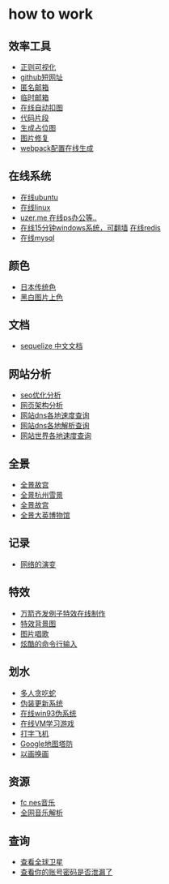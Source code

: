 # how to work

## 效率工具

* <a href="https://jex.im/regulex/">正则可视化</a>
* <a href="https://git.io/">github短网址</a>
* <a href="http://www.yopmail.com/zh/">匿名邮箱</a>
* <a href="http://24mail.chacuo.net/">临时邮箱</a>
* <a href="https://www.remove.bg/">在线自动扣图</a>
* <a href="https://carbon.now.sh">代码片段</a>
* <a href="https://placem.at/">生成占位图</a>
* <a href="https://www.nvidia.com/research/inpainting/">图片修复</a>
* <a href="https://webpack.jakoblind.no/">webpack配置在线生成</a>


## 在线系统
* <a href="http://tour.ubuntu.com/zh-CN/#">在线ubuntu</a>
* <a href="https://copy.sh/v86/">在线linux</a>
* <a href="https://uzer.me">uzer.me 在线ps办公等..</a>
* <a href="https://demo.glyptodon.com">在线15分钟windows系统，可翻墙</a>
<a href="https://try.redis.io/">在线redis</a>
* <a href="https://www.liaoxuefeng.com/wiki/001508284671805d39d23243d884b8b99f440bfae87b0f4000/001509167363938072fc3ae9c454397bbd791fd88b7d92d000
">在线mysql</a>

## 颜色

* <a href="http://nipponcolors.com/">日本传统色</a>
* <a href="https://colourise.sg/">黑白图片上色</a>



## 文档

* <a href="https://demopark.github.io/sequelize-docs-Zh-CN/querying.html">sequelize 中文文档</a>

## 网站分析

* <a href="https://website.grader.com/results/google.com">seo优化分析</a>
* <a href="https://builtwith.com/">网页架构分析</a>
* <a href="https://www.dnsperf.com/dns-speed-benchmark">网站dns各地速度查询</a>
* <a href="https://dnsmap.io">网站dns各地解析查询</a>
* <a href="https://www.dotcom-tools.com">网站世界各地速度查询</a>


## 全景
* <a href="http://mob.visualbusiness.cn/gugong-mobile/index.html">全景故宫</a>
* <a href="https://ssl-offical.720static.com/product/static/b1e26csOwlw/790j57kOkv8.html?scene_id=12493256&from=timeline&isappinstalled=0">全景杭州雪景</a>
* <a href="http://mob.visualbusiness.cn/gugong-mobile/index.html">全景故宫</a>
* <a href="https://artsandculture.google.com/streetview/british-museum/AwEp68JO4NECkQ">全景大英博物馆</a>

## 记录
* <a href="http://www.evolutionoftheweb.com/">网络的演变</a>

## 特效
* <a href="https://wangyasai.github.io/Stars-Emmision/">万箭齐发例子特效在线制作</a>
* <a href="http://www.bg-painter.com/">特效背景图</a>
* <a href="http://nodtotherhythm.com/make">图片唱歌</a>
* <a href="http://geektyper.com/#">炫酷的命令行输入</a>


## 划水
* <a href="https://seeker.niuap.com/">多人贪吃蛇</a>
* <a href="http://fakeupdate.net/">伪装更新系统</a>
* <a href="http://www.windows93.net">在线win93伪系统</a>
* <a href="https://vim-adventures.com/">在线VM学习游戏</a>
* <a href="https://zty.pe/">打字飞机</a>
* <a href="http://www.mapstd.com/">Google地图塔防</a>
* <a href="http://www.sketchswap.com/">以画换画</a>

## 资源
* <a href="https://www.zophar.net/music">fc nes音乐</a>
* <a href="http://music.zhuolin.wang/">全网音乐解析</a>

## 查询
* <a href="http://stuffin.space/">查看全球卫星</a> 
* <a href="https://haveibeenpwned.com/">查看你的账号密码是否泄漏了</a> 

